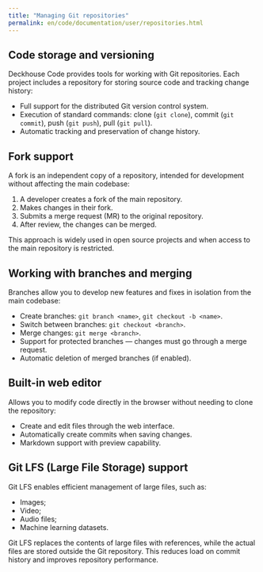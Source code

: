 ```yaml
---
title: "Managing Git repositories"
permalink: en/code/documentation/user/repositories.html
---
```


## Code storage and versioning

Deckhouse Code provides tools for working with Git repositories. Each project includes a repository for storing source code and tracking change history:

- Full support for the distributed Git version control system.
- Execution of standard commands: clone (`git clone`), commit (`git commit`), push (`git push`), pull (`git pull`).
- Automatic tracking and preservation of change history.

## Fork support

A fork is an independent copy of a repository, intended for development without affecting the main codebase:

1. A developer creates a fork of the main repository.
1. Makes changes in their fork.
1. Submits a merge request (MR) to the original repository.
1. After review, the changes can be merged.

This approach is widely used in open source projects and when access to the main repository is restricted.

## Working with branches and merging

Branches allow you to develop new features and fixes in isolation from the main codebase:

- Create branches: `git branch <name>`, `git checkout -b <name>`.
- Switch between branches: `git checkout <branch>`.
- Merge changes: `git merge <branch>`.
- Support for protected branches — changes must go through a merge request.
- Automatic deletion of merged branches (if enabled).

## Built-in web editor

Allows you to modify code directly in the browser without needing to clone the repository:

- Create and edit files through the web interface.
- Automatically create commits when saving changes.
- Markdown support with preview capability.

## Git LFS (Large File Storage) support

Git LFS enables efficient management of large files, such as:

- Images;
- Video;
- Audio files;
- Machine learning datasets.

Git LFS replaces the contents of large files with references, while the actual files are stored outside the Git repository. This reduces load on commit history and improves repository performance.
